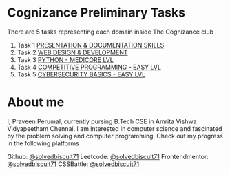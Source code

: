# Cognizance Preliminary Tasks

There are 5 tasks representing each domain inside The Cognizance club
1. Task 1 [PRESENTATION & DOCUMENTATION SKILLS](https://preliminary-tasks.cognizance-amrita.in/2022/02/15/Task-1/)
2. Task 2 [WEB DESIGN & DEVELOPMENT](https://preliminary-tasks.cognizance-amrita.in/2022/02/14/Task-2/)
3. Task 3 [PYTHON - MEDICORE LVL](https://preliminary-tasks.cognizance-amrita.in/2022/02/13/Task-3/)
4. Task 4 [COMPETITIVE PROGRAMMING - EASY LVL](https://preliminary-tasks.cognizance-amrita.in/2022/02/12/Task-4/)
5. Task 5 [CYBERSECURITY BASICS - EASY LVL](https://preliminary-tasks.cognizance-amrita.in/2022/02/12/Task-5/)

# About me

I, Praveen Perumal, currently pursing B.Tech CSE in Amrita Vishwa Vidyapeetham Chennai. I am interested in computer
science and fascinated by the problem solving and computer programming. Check out my progress in the following platforms

Github: [@solvedbiscuit71](https://github.com/solvedbiscuit71/)
Leetcode: [@solvedbiscuit71](https://leetcode.com/solvedbiscuit71/)
Frontendmentor: [@solvedbiscuit71](https://www.frontendmentor.io/profile/solvedbiscuit71)
CSSBattle: [@solvedbiscuit71](https://cssbattle.dev/player/solvedbiscuit71)
